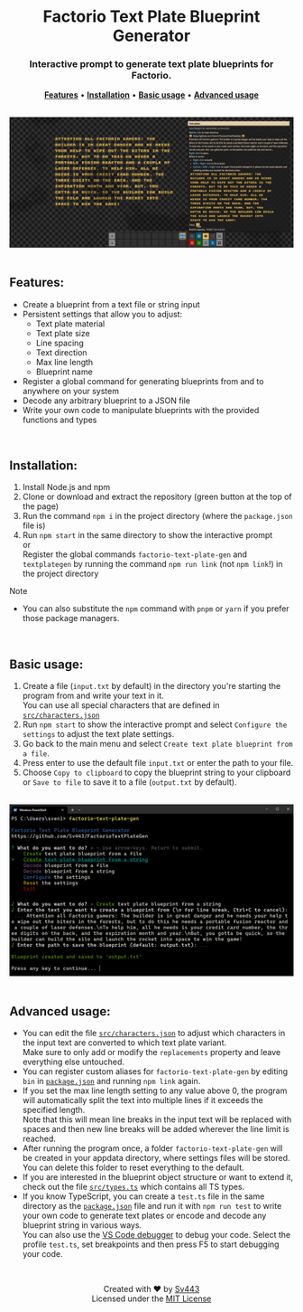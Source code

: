 <div style="text-align: center;" align="center">

# Factorio Text Plate Blueprint Generator
### Interactive prompt to generate text plate blueprints for Factorio.

[**Features**](#features) • [**Installation**](#installation) • [**Basic usage**](#basic-usage) • [**Advanced usage**](#advanced-usage)<!-- • [**Building**](#building)-->

<br>

<img src=".github/ingame.png" alt="In-game example" width="800px" />

</div>

<br>

## Features:
- Create a blueprint from a text file or string input
- Persistent settings that allow you to adjust:
  - Text plate material
  - Text plate size
  - Line spacing
  - Text direction
  - Max line length
  - Blueprint name
- Register a global command for generating blueprints from and to anywhere on your system
- Decode any arbitrary blueprint to a JSON file
- Write your own code to manipulate blueprints with the provided functions and types

<br>

## Installation:
1. Install Node.js and npm
2. Clone or download and extract the repository (green button at the top of the page)
3. Run the command `npm i` in the project directory (where the `package.json` file is)
4. Run `npm start` in the same directory to show the interactive prompt  
  or  
  Register the global commands `factorio-text-plate-gen` and `textplategen` by running the command `npm run link` (not `npm link`!) in the project directory

> [!NOTE]  
> - You can also substitute the `npm` command with `pnpm` or `yarn` if you prefer those package managers.  

<br>

## Basic usage:
1. Create a file (`input.txt` by default) in the directory you're starting the program from and write your text in it.  
  You can use all special characters that are defined in [`src/characters.json`](./src/characters.json)
2. Run `npm start` to show the interactive prompt and select `Configure the settings` to adjust the text plate settings.
3. Go back to the main menu and select `Create text plate blueprint from a file`.
4. Press enter to use the default file `input.txt` or enter the path to your file.
5. Choose `Copy to clipboard` to copy the blueprint string to your clipboard or `Save to file` to save it to a file (`output.txt` by default).

<br>

<div style="text-align: center;" align="center">

<img src=".github/cli.png" alt="CLI interface example" width="600px" />

</div>

<br>

## Advanced usage:
- You can edit the file [`src/characters.json`](./src/characters.json) to adjust which characters in the input text are converted to which text plate variant.  
  Make sure to only add or modify the `replacements` property and leave everything else untouched.
- You can register custom aliases for `factorio-text-plate-gen` by editing `bin` in [`package.json`](./package.json) and running `npm link` again.
- If you set the max line length setting to any value above 0, the program will automatically split the text into multiple lines if it exceeds the specified length.  
  Note that this will mean line breaks in the input text will be replaced with spaces and then new line breaks will be added wherever the line limit is reached.
- After running the program once, a folder `factorio-text-plate-gen` will be created in your appdata directory, where settings files will be stored.  
  You can delete this folder to reset everything to the default.
- If you are interested in the blueprint object structure or want to extend it, check out the file [`src/types.ts`](./src/types.ts) which contains all TS types.  
- If you know TypeScript, you can create a `test.ts` file in the same directory as the [`package.json`](./package.json) file and run it with `npm run test` to write your own code to generate text plates or encode and decode any blueprint string in various ways.  
  You can also use the [VS Code debugger](https://code.visualstudio.com/docs/nodejs/nodejs-debugging) to debug your code. Select the profile `test.ts`, set breakpoints and then press F5 to start debugging your code.

<!-- <br>

## Building:
1. Follow the steps of your system's prerequisites section on [this page](https://github.com/nodejs/node/blob/v20.x/BUILDING.md)
2. Follow the steps of the [usage section](#usage)
3. Run `npm run build` to build the executable for all platforms -->

<br>

<div style="text-align: center;" align="center">

Created with ❤️ by [Sv443](https://github.com/Sv443)  
Licensed under the [MIT License](./LICENSE.txt)

</div>

